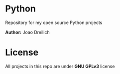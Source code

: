 # Python
Repository for my open source Python projects

**Author:** Joao Dreilich

# License
All projects in this repo are under **GNU GPLv3** license